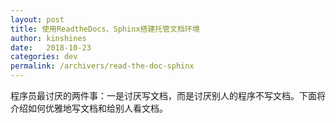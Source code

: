 ```yaml
---
layout: post
title: 使用ReadtheDocs、Sphinx搭建托管文档环境
author: kinshines
date:   2018-10-23
categories: dev
permalink: /archivers/read-the-doc-sphinx
---
```


<p class="lead">程序员最讨厌的两件事：一是讨厌写文档，而是讨厌别人的程序不写文档。下面将介绍如何优雅地写文档和给别人看文档。</p>

